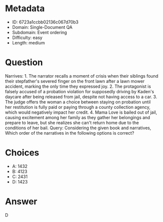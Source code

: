 # Metadata

- ID: 6723a1ccbb02136c067d70b3
- Domain: Single-Document QA
- Subdomain: Event ordering
- Difficulty: easy
- Length: medium

# Question

Narrives: 1. The narrator recalls a moment of crisis when their siblings found their stepfather's severed finger on the front lawn after a lawn mower accident, marking the only time they expressed joy.
2. The protagonist is falsely accused of a probation violation for supposedly driving by Kaden's daycare after being released from jail, despite not having access to a car.
3. The judge offers the woman a choice between staying on probation until her restitution is fully paid or paying through a county collection agency, which would negatively impact her credit.
4. Mama Love is bailed out of jail, causing excitement among her family as they gather her belongings and prepare to leave, but she realizes she can't return home due to the conditions of her bail.
Query: Considering the given book and narratives, Which order of the narratives in the following options is correct?

# Choices

- A: 1432
- B: 4123
- C: 2431
- D: 1423

# Answer

D
